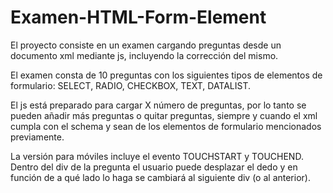 # Examen-HTML-Form-Element

El proyecto consiste en un examen cargando preguntas desde un documento xml mediante js, incluyendo la corrección del mismo.

El examen consta de 10 preguntas con los siguientes tipos de elementos de formulario: SELECT, RADIO, CHECKBOX, TEXT, DATALIST.

El js está preparado para cargar X número de preguntas, por lo tanto se pueden añadir más preguntas o quitar preguntas, siempre y cuando el xml cumpla con el schema y sean de los elementos de formulario mencionados previamente.

La versión para móviles incluye el evento TOUCHSTART y TOUCHEND. Dentro del div de la pregunta el usuario puede desplazar el dedo y en función de a qué lado lo haga se cambiará al siguiente div (o al anterior).
